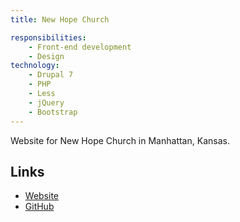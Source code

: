 ```yaml
---
title: New Hope Church

responsibilities:
    - Front-end development
    - Design
technology:
    - Drupal 7
    - PHP
    - Less
    - jQuery
    - Bootstrap
---
```


Website for New Hope Church in Manhattan, Kansas.

## Links

- [Website](http://newhopeks.org/)
- [GitHub](https://github.com/newhopeks/newhopeks.org)
